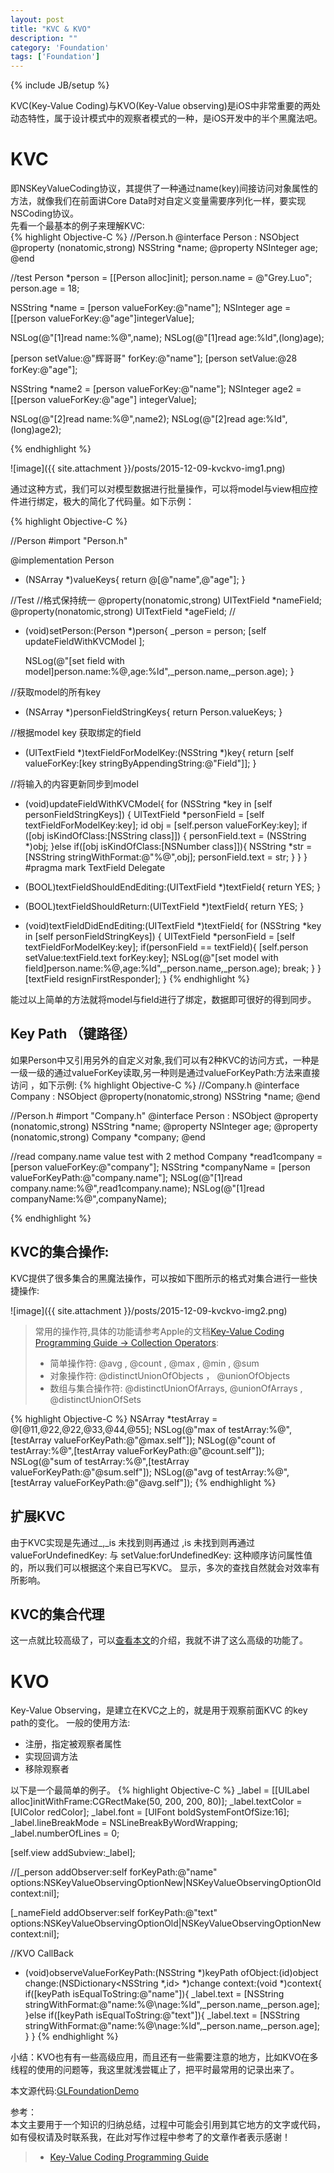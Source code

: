 ```yaml
---
layout: post
title: "KVC & KVO"
description: ""
category: 'Foundation'
tags: ['Foundation']
---
```

{% include JB/setup %}

KVC(Key-Value Coding)与KVO(Key-Value observing)是iOS中非常重要的两处动态特性，属于设计模式中的观察者模式的一种，是iOS开发中的半个黑魔法吧。

<!--more-->

# KVC 
即NSKeyValueCoding协议，其提供了一种通过name(key)间接访问对象属性的方法，就像我们在前面讲Core Data时对自定义变量需要序列化一样，要实现NSCoding协议。  
先看一个最基本的例子来理解KVC:  
{% highlight Objective-C %}
//Person.h
@interface Person : NSObject
@property (nonatomic,strong) NSString *name;
@property NSInteger age;
@end

//test
Person *person = [[Person alloc]init];
person.name = @"Grey.Luo";
person.age = 18;

NSString *name = [person valueForKey:@"name"];
NSInteger age = [[person valueForKey:@"age"]integerValue];

NSLog(@"[1]read name:%@",name);
NSLog(@"[1]read age:%ld",(long)age);

[person setValue:@"辉哥哥" forKey:@"name"];
[person setValue:@28 forKey:@"age"];

NSString *name2 = [person valueForKey:@"name"];
NSInteger age2 = [[person valueForKey:@"age"] integerValue];

NSLog(@"[2]read name:%@",name2);
NSLog(@"[2]read age:%ld",(long)age2);

{% endhighlight %}  

![image]({{ site.attachment }}/posts/2015-12-09-kvckvo-img1.png) 

通过这种方式，我们可以对模型数据进行批量操作，可以将model与view相应控件进行绑定，极大的简化了代码量。如下示例：

{% highlight Objective-C %}

//Person
#import "Person.h"

@implementation Person
+ (NSArray *)valueKeys{
    return @[@"name",@"age"];
}



//Test
//格式保持统一
@property(nonatomic,strong) UITextField *nameField;
@property(nonatomic,strong) UITextField *ageField;
//
- (void)setPerson:(Person *)person{
    _person = person;
    [self updateFieldWithKVCModel ];
    
    NSLog(@"[set field with model]person.name:%@,age:%ld",_person.name,_person.age);
}

//获取model的所有key
- (NSArray *)personFieldStringKeys{
    return Person.valueKeys;
}

//根据model key 获取绑定的field
- (UITextField *)textFieldForModelKey:(NSString *)key{
    return [self valueForKey:[key stringByAppendingString:@"Field"]];
}

//将输入的内容更新同步到model
- (void)updateFieldWithKVCModel{
    for (NSString *key  in [self personFieldStringKeys]) {
        UITextField *personField = [self textFieldForModelKey:key];
        id obj = [self.person valueForKey:key];
        if ([obj isKindOfClass:[NSString class]]) {
            personField.text = (NSString *)obj;
        }else if([obj isKindOfClass:[NSNumber class]]){
            NSString *str = [NSString stringWithFormat:@"%@",obj];
            personField.text = str;
        }
    }
}
#pragma mark TextField Delegate
- (BOOL)textFieldShouldEndEditing:(UITextField *)textField{
    return YES;
}
- (BOOL)textFieldShouldReturn:(UITextField *)textField{
    return YES;
}

- (void)textFieldDidEndEditing:(UITextField *)textField{
    for (NSString *key in [self personFieldStringKeys]) {
        UITextField *personField = [self textFieldForModelKey:key];
        if(personField == textField){
            [self.person setValue:textField.text forKey:key];
            NSLog(@"[set model with field]person.name:%@,age:%ld",_person.name,_person.age);
            break;
        }
    }
    [textField resignFirstResponder];
}
{% endhighlight %}  

能过以上简单的方法就将model与field进行了绑定，数据即可很好的得到同步。

## Key Path （键路径）

如果Person中又引用另外的自定义对象,我们可以有2种KVC的访问方式，一种是一级一级的通过valueForKey读取,另一种则是通过valueForKeyPath:方法来直接访问 ，如下示例:
{% highlight Objective-C %}
//Company.h
@interface Company : NSObject
@property(nonatomic,strong) NSString *name;
@end

//Person.h
#import "Company.h"
@interface Person : NSObject
@property (nonatomic,strong) NSString *name;
@property NSInteger age;
@property (nonatomic,strong) Company *company;
@end

//read company.name value test with 2 method
Company *read1company = [person valueForKey:@"company"];
NSString *companyName = [person valueForKeyPath:@"company.name"];
NSLog(@"[1]read company.name:%@",read1company.name);
NSLog(@"[1]read companyName:%@",companyName);

{% endhighlight %}  

## KVC的集合操作:
KVC提供了很多集合的黑魔法操作，可以按如下图所示的格式对集合进行一些快捷操作:

![image]({{ site.attachment }}/posts/2015-12-09-kvckvo-img2.png) 

> 常用的操作符,具体的功能请参考Apple的文档[Key-Value Coding Programming Guide -> Collection Operators](https://developer.apple.com/library/ios/documentation/Cocoa/Conceptual/KeyValueCoding/Articles/CollectionOperators.html):  
> * 简单操作符:  @avg , @count , @max , @min , @sum   
> * 对象操作符:  @distinctUnionOfObjects ， @unionOfObjects  
> * 数组与集合操作符: @distinctUnionOfArrays, @unionOfArrays , @distinctUnionOfSets  

{% highlight Objective-C %}
NSArray *testArray = @[@11,@22,@22,@33,@44,@55];
NSLog(@"max of testArray:%@",[testArray valueForKeyPath:@"@max.self"]);
NSLog(@"count of testArray:%@",[testArray valueForKeyPath:@"@count.self"]);
NSLog(@"sum of testArray:%@",[testArray valueForKeyPath:@"@sum.self"]);
NSLog(@"avg of testArray:%@",[testArray valueForKeyPath:@"@avg.self"]);
{% endhighlight %}  

## 扩展KVC
由于KVC实现是先通过_<key>,_is<key>   未找到则再通过   <key>,is<key> 未找到则再通过 valueForUndefinedKey: 与 setValue:forUndefinedKey: 这种顺序访问属性值的，所以我们可以根据这个来自已写KVC。
显示，多次的查找自然就会对效率有所影响。


## KVC的集合代理
这一点就比较高级了，可以[查看本文](http://objccn.io/issue-7-3/)的介绍，我就不讲了这么高级的功能了。


# KVO
Key-Value Observing，是建立在KVC之上的，就是用于观察前面KVC 的key path的变化。
一般的使用方法:

+ 注册，指定被观察者属性
+ 实现回调方法
+ 移除观察者

以下是一个最简单的例子。
{% highlight Objective-C %}
_label = [[UILabel alloc]initWithFrame:CGRectMake(50, 200, 200, 80)];
_label.textColor = [UIColor redColor];
_label.font = [UIFont boldSystemFontOfSize:16];
_label.lineBreakMode = NSLineBreakByWordWrapping;
_label.numberOfLines = 0;

[self.view addSubview:_label];


//[_person addObserver:self forKeyPath:@"name" options:NSKeyValueObservingOptionNew|NSKeyValueObservingOptionOld context:nil];
    
[_nameField addObserver:self forKeyPath:@"text" options:NSKeyValueObservingOptionOld|NSKeyValueObservingOptionNew context:nil];


//KVO CallBack
- (void)observeValueForKeyPath:(NSString *)keyPath ofObject:(id)object change:(NSDictionary<NSString *,id> *)change context:(void *)context{
    if([keyPath isEqualToString:@"name"]){
        _label.text = [NSString stringWithFormat:@"name:%@\nage:%ld",_person.name,_person.age];
    }else if([keyPath isEqualToString:@"text"]){
        _label.text = [NSString stringWithFormat:@"name:%@\nage:%ld",_person.name,_person.age];
    }
}
{% endhighlight %}  

小结：KVO也有有一些高级应用，而且还有一些需要注意的地方，比如KVO在多线程的使用的问题等，我这里就浅尝辄止了，把平时最常用的记录出来了。

本文源代码:[GLFoundationDemo](https://github.com/GrayLuo/GLFoundationDemo)

参考：  
本文主要用于一个知识的归纳总结，过程中可能会引用到其它地方的文字或代码，如有侵权请及时联系我，在此对写作过程中参考了的文章作者表示感谢！   

 > * [Key-Value Coding Programming Guide](https://developer.apple.com/library/ios/documentation/Cocoa/Conceptual/KeyValueCoding/Articles/KeyValueCoding.html)  
